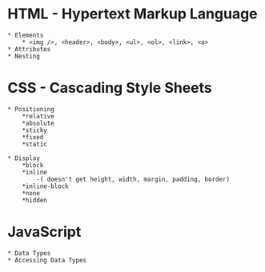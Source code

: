 # HTML - Hypertext Markup Language
    * Elements
        * <img />, <header>, <body>, <ul>, <ol>, <link>, <a>
    * Attributes
    * Nesting

# CSS - Cascading Style Sheets
    * Positioning
        *relative
        *absolute
        *sticky
        *fixed
        *static

    * Display
        *block
        *inline 
            -( doesn't get height, width, margin, padding, border)
        *inline-block
        *none
        *hidden

# JavaScript
    * Data Types 
    * Accessing Data Types


